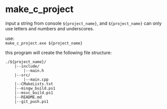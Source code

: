 # make\_c\_project
input a string from console `${project_name}`,
and `${project_name}` can only use letters and numbers and underscores.

use:  
`make_c_project.exe ${project_name}`

this program will create the following file structure:  
```
./${project_name}/  
    |--include/  
        |--main.h  
    |--src/  
        |--main.cpp  
    |--CMakeLists.txt  
    |--mingw_build.ps1  
    |--msvc_build.ps1  
    |--README.md  
    |--git_push.ps1
```
